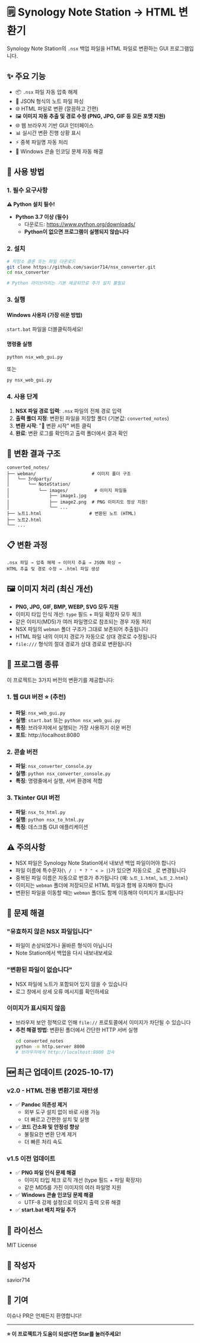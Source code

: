 # 🗒️ Synology Note Station → HTML 변환기

Synology Note Station의 `.nsx` 백업 파일을 HTML 파일로 변환하는 GUI 프로그램입니다.

## ✨ 주요 기능

- 📦 `.nsx` 파일 자동 압축 해제
- 📝 JSON 형식의 노트 파일 파싱
- 🌐 HTML 파일로 변환 (깔끔하고 간편)
- 🖼️ **이미지 자동 추출 및 경로 수정 (PNG, JPG, GIF 등 모든 포맷 지원)**
- 🌐 웹 브라우저 기반 GUI 인터페이스
- 📊 실시간 변환 진행 상황 표시
- ⚡ 중복 파일명 자동 처리
- 🔧 Windows 콘솔 인코딩 문제 자동 해결

## 🚀 사용 방법

### 1. 필수 요구사항

**⚠️ Python 설치 필수!**

- **Python 3.7 이상 (필수)**
  - 다운로드: https://www.python.org/downloads/
  - **Python이 없으면 프로그램이 실행되지 않습니다**

### 2. 설치

```bash
# 저장소 클론 또는 파일 다운로드
git clone https://github.com/savior714/nsx_converter.git
cd nsx_converter

# Python 라이브러리는 기본 제공되므로 추가 설치 불필요
```

### 3. 실행

#### Windows 사용자 (가장 쉬운 방법)
`start.bat` 파일을 더블클릭하세요!

#### 명령줄 실행
```bash
python nsx_web_gui.py
```

또는

```bash
py nsx_web_gui.py
```

### 4. 사용 단계

1. **NSX 파일 경로 입력**: `.nsx` 파일의 전체 경로 입력
2. **출력 폴더 지정**: 변환된 파일을 저장할 폴더 (기본값: `converted_notes`)
3. **변환 시작**: "🔄 변환 시작" 버튼 클릭
4. **완료**: 변환 로그를 확인하고 출력 폴더에서 결과 확인

## 📂 변환 결과 구조

```
converted_notes/
├── webman/                     # 이미지 폴더 구조
│   └── 3rdparty/
│       └── NoteStation/
│           └── images/          # 이미지 파일들
│               ├── image1.jpg
│               ├── image2.png  # PNG 이미지도 정상 지원!
│               └── ...
├── 노트1.html                  # 변환된 노트 (HTML)
├── 노트2.html
└── ...
```

## 📋 변환 과정

```
.nsx 파일 → 압축 해제 → 이미지 추출 → JSON 파싱 → 
HTML 추출 및 경로 수정 → .html 파일 생성
```

## 🖼️ 이미지 처리 (최신 개선)

- **PNG, JPG, GIF, BMP, WEBP, SVG 모두 지원**
- 이미지 타입 인식 개선: `type` 필드 + 파일 확장자 모두 체크
- 같은 이미지(MD5)가 여러 파일명으로 참조되는 경우 자동 처리
- NSX 파일의 `webman` 폴더 구조가 그대로 보존되어 추출됩니다
- HTML 파일 내의 이미지 경로가 자동으로 상대 경로로 수정됩니다
- `file:///` 형식의 절대 경로가 상대 경로로 변환됩니다

## 📁 프로그램 종류

이 프로젝트는 3가지 버전의 변환기를 제공합니다:

### 1. 웹 GUI 버전 ⭐ (추천)
- **파일**: `nsx_web_gui.py`
- **실행**: `start.bat` 또는 `python nsx_web_gui.py`
- **특징**: 브라우저에서 실행되는 가장 사용하기 쉬운 버전
- **포트**: http://localhost:8080

### 2. 콘솔 버전
- **파일**: `nsx_converter_console.py`
- **실행**: `python nsx_converter_console.py`
- **특징**: 명령줄에서 실행, 서버 환경에 적합

### 3. Tkinter GUI 버전
- **파일**: `nsx_to_html.py`
- **실행**: `python nsx_to_html.py`
- **특징**: 데스크톱 GUI 애플리케이션

## ⚠️ 주의사항

- NSX 파일은 Synology Note Station에서 내보낸 백업 파일이어야 합니다
- 파일 이름에 특수문자(`\ / : * ? " < > |`)가 있으면 자동으로 `_`로 변경됩니다
- 중복된 파일 이름은 자동으로 번호가 추가됩니다 (예: `노트_1.html`, `노트_2.html`)
- 이미지는 `webman` 폴더에 저장되므로 HTML 파일과 함께 유지해야 합니다
- 변환된 파일을 이동할 때는 `webman` 폴더도 함께 이동해야 이미지가 표시됩니다

## 🐛 문제 해결

### "유효하지 않은 NSX 파일입니다"
- 파일이 손상되었거나 올바른 형식이 아닙니다
- Note Station에서 백업을 다시 내보내보세요

### "변환된 파일이 없습니다"
- NSX 파일에 노트가 포함되어 있지 않을 수 있습니다
- 로그 창에서 상세 오류 메시지를 확인하세요

### 이미지가 표시되지 않음
- 브라우저 보안 정책으로 인해 `file://` 프로토콜에서 이미지가 차단될 수 있습니다
- **추천 해결 방법**: 변환된 폴더에서 간단한 HTTP 서버 실행
  ```bash
  cd converted_notes
  python -m http.server 8000
  # 브라우저에서 http://localhost:8000 접속
  ```

## 🆕 최근 업데이트 (2025-10-17)

### v2.0 - HTML 전용 변환기로 재탄생
- ✅ **Pandoc 의존성 제거**
  - 외부 도구 설치 없이 바로 사용 가능
  - 더 빠르고 간편한 설치 및 실행
- ✅ **코드 간소화 및 안정성 향상**
  - 불필요한 변환 단계 제거
  - 더 빠른 처리 속도


### v1.5 이전 업데이트
- ✅ **PNG 파일 인식 문제 해결**
  - 이미지 타입 체크 로직 개선 (type 필드 + 파일 확장자)
  - 같은 MD5를 가진 이미지의 여러 파일명 지원
- ✅ **Windows 콘솔 인코딩 문제 해결**
  - UTF-8 강제 설정으로 이모지 출력 오류 해결
- ✅ **start.bat 배치 파일 추가**

## 📝 라이선스

MIT License

## 👤 작성자

savior714

## 🙏 기여

이슈나 PR은 언제든지 환영합니다!

---

**⭐ 이 프로젝트가 도움이 되셨다면 Star를 눌러주세요!**


